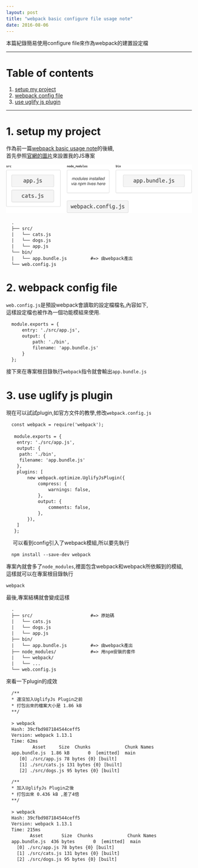 ```yaml
---
layout: post
title: "webpack basic configure file usage note"
date: 2016-08-06
---
```


本篇紀錄簡易使用configure file來作為webpack的建置設定檔  

--------------------------------------------------------------------------------

# Table of contents

1. [setup my project](#setup-my-project)
2. [webpack config file](#webpack-config-file)
3. [use uglify js plugin](#use-uglify-js-plugin)

--------------------------------------------------------------------------------  

# 1\. setup my project
作為前一篇[webpack basic usage note][webpackBasicUsageNote]的後續,  
首先參照[官網的圖片][webpackSetupProject]來設置我的JS專案  

![big-pic](https://raw.githubusercontent.com/dtinth/webpack-docs-images/2459637650502958669ea6b11bf49dc0b3b083ae/usage/project-structure.png)   

```
  .
  ├── src/
  |   └── cats.js
  |   └── dogs.js       
  |   └── app.js   
  └── bin/              
  |   └── app.bundle.js         #=> 由webpack產出
  └── web.config.js
```

# 2\. webpack config file  
`web.config.js`是預設webpack會讀取的設定檔檔名,內容如下,  
這樣設定檔也被作為一個功能模組來使用.

```
  module.exports = {
      entry: './src/app.js',
      output: {
          path: './bin',
          filename: 'app.bundle.js'
      }
  };
```

接下來在專案根目錄執行`webpack`指令就會輸出`app.bundle.js`

# 3\. use uglify js plugin
現在可以試試plugin,如官方文件的教學,修改`webpack.config.js`

```
  const webpack = require('webpack');

   module.exports = {
  	entry: './src/app.js',
  	output: {
  	 path: './bin',
  	 filename: 'app.bundle.js'
  	},
  	plugins: [
  		new webpack.optimize.UglifyJsPlugin({
  			compress: {
  				warnings: false,
  			},
  			output: {
  				comments: false,
  			},
  		}),
  	]
   };
```

　 可以看到config引入了webpack模組,所以要先執行  

```
  npm install --save-dev webpack
```      
專案內就會多了`node_modules`,裡面包含webpack和webpack所依賴到的模組,  
這樣就可以在專案根目錄執行

```
webpack
```

最後,專案結構就會變成這樣

```
  .
  ├── src/                      #=> 原始碼
  |   └── cats.js
  |   └── dogs.js       
  |   └── app.js   
  ├── bin/              
  |   └── app.bundle.js         #=> 由webpack產出
  ├── node_modules/             #=> 用npm安裝的套件
  |   └── webpack/
  |   └── ...
  └── web.config.js
```

來看一下plugin的成效

```
  /**
  * 還沒加入UglifyJs Plugin之前
  * 打包出來的檔案大小是 1.86 kB
  **/

  > webpack
  Hash: 39cfbd987184544ceff5
  Version: webpack 1.13.1
  Time: 62ms
          Asset     Size  Chunks             Chunk Names
  app.bundle.js  1.86 kB       0  [emitted]  main
     [0] ./src/app.js 78 bytes {0} [built]
     [1] ./src/cats.js 131 bytes {0} [built]
     [2] ./src/dogs.js 95 bytes {0} [built]
```

```
  /**
  * 加入UglifyJs Plugin之後
  * 打包出來 0.436 kB ,差了4倍
  **/

  > webpack
  Hash: 39cfbd987184544ceff5
  Version: webpack 1.13.1
  Time: 215ms
         Asset       Size  Chunks             Chunk Names
  app.bundle.js  436 bytes       0  [emitted]  main
    [0] ./src/app.js 78 bytes {0} [built]
    [1] ./src/cats.js 131 bytes {0} [built]
    [2] ./src/dogs.js 95 bytes {0} [built]
```


[webpackBasicUsageNote]:https://weichou1229.github.io/blog/2016-08-05-webpack-basic-usage-note
[webpackSetupProject]:http://webpack.github.io/docs/usage.html#getting-serious
[webpackDocConfig]:http://webpack.github.io/docs/configuration.html
